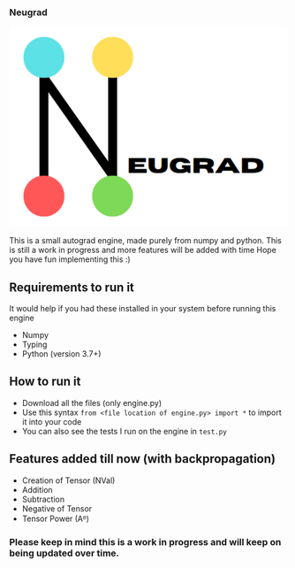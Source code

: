 ### Neugrad
![logo](logo.png "neugrad")

This is a small autograd engine, made purely from numpy and python. This is still a work in progress and more features will be added with time
Hope you have fun implementing this :)

## Requirements to run it

It would help if you had these installed in your system before running this engine
- Numpy
- Typing
- Python (version 3.7+)

## How to run it
- Download all the files (only engine.py)
- Use this syntax `from <file location of engine.py> import *` to import it into your code
- You can also see the tests I run on the engine in `test.py`

## Features added till now (with backpropagation)

- Creation of Tensor (NVal)
- Addition
- Subtraction
- Negative of Tensor
- Tensor Power (Aᴮ)



### Please keep in mind this is a work in progress and will keep on being updated over time.
